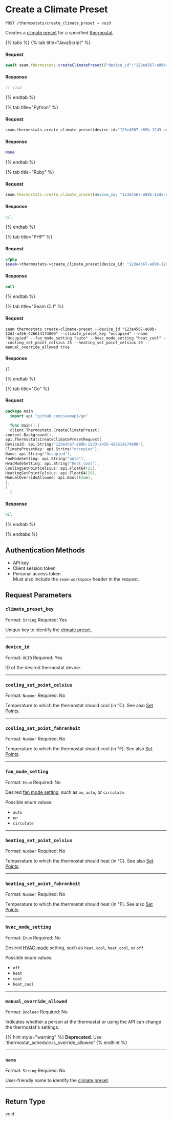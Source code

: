 # Create a Climate Preset

```
POST /thermostats/create_climate_preset ⇒ void
```

Creates a [climate preset](../../capability-guides/thermostats/creating-and-managing-climate-presets/README.md) for a specified [thermostat](https://docs.seam.co/latest/capability-guides/thermostats).

{% tabs %}
{% tab title="JavaScript" %}
#### Request

```javascript
await seam.thermostats.createClimatePreset({"device_id":"123e4567-e89b-12d3-a456-426614174000","climate_preset_key":"occupied","name":"Occupied","fan_mode_setting":"auto","hvac_mode_setting":"heat_cool","cooling_set_point_celsius":25,"heating_set_point_celsius":20,"manual_override_allowed":true})
```

#### Response

```javascript
// void
```
{% endtab %}

{% tab title="Python" %}
#### Request

```python
seam.thermostats.create_climate_preset(device_id="123e4567-e89b-12d3-a456-426614174000", climate_preset_key="occupied", name="Occupied", fan_mode_setting="auto", hvac_mode_setting="heat_cool", cooling_set_point_celsius=25, heating_set_point_celsius=20, manual_override_allowed=true)
```

#### Response

```python
None
```
{% endtab %}

{% tab title="Ruby" %}
#### Request

```ruby
seam.thermostats.create_climate_preset(device_id: "123e4567-e89b-12d3-a456-426614174000", climate_preset_key: "occupied", name: "Occupied", fan_mode_setting: "auto", hvac_mode_setting: "heat_cool", cooling_set_point_celsius: 25, heating_set_point_celsius: 20, manual_override_allowed: true)
```

#### Response

```ruby
nil
```
{% endtab %}

{% tab title="PHP" %}
#### Request

```php
<?php
$seam->thermostats->create_climate_preset(device_id: "123e4567-e89b-12d3-a456-426614174000",climate_preset_key: "occupied",name: "Occupied",fan_mode_setting: "auto",hvac_mode_setting: "heat_cool",cooling_set_point_celsius: 25,heating_set_point_celsius: 20,manual_override_allowed: true)
```

#### Response

```php
null
```
{% endtab %}

{% tab title="Seam CLI" %}
#### Request

```seam_cli
seam thermostats create-climate-preset --device_id "123e4567-e89b-12d3-a456-426614174000" --climate_preset_key "occupied" --name "Occupied" --fan_mode_setting "auto" --hvac_mode_setting "heat_cool" --cooling_set_point_celsius 25 --heating_set_point_celsius 20 --manual_override_allowed true
```

#### Response

```seam_cli
{}
```
{% endtab %}

{% tab title="Go" %}
#### Request

```go
package main
  import api "github.com/seamapi/go"

  func main() {
  client.Thermostats.CreateClimatePreset(
context.Background(),
api.ThermostatsCreateClimatePresetRequest{
DeviceId: api.String("123e4567-e89b-12d3-a456-426614174000"),
ClimatePresetKey: api.String("occupied"),
Name: api.String("Occupied"),
FanModeSetting: api.String("auto"),
HvacModeSetting: api.String("heat_cool"),
CoolingSetPointCelsius: api.Float64(25),
HeatingSetPointCelsius: api.Float64(20),
ManualOverrideAllowed: api.Bool(true),
},
)
  }
```

#### Response

```go
nil
```
{% endtab %}

{% endtabs %}

## Authentication Methods

- API key
- Client session token
- Personal access token
  <br>Must also include the `seam-workspace` header in the request.

## Request Parameters

### `climate_preset_key`

Format: `String`
Required: Yes

Unique key to identify the [climate preset](../../capability-guides/thermostats/creating-and-managing-climate-presets/README.md).

***

### `device_id`

Format: `UUID`
Required: Yes

ID of the desired thermostat device.

***

### `cooling_set_point_celsius`

Format: `Number`
Required: No

Temperature to which the thermostat should cool (in °C). See also [Set Points](../../capability-guides/thermostats/understanding-thermostat-concepts/set-points.md).

***

### `cooling_set_point_fahrenheit`

Format: `Number`
Required: No

Temperature to which the thermostat should cool (in °F). See also [Set Points](../../capability-guides/thermostats/understanding-thermostat-concepts/set-points.md).

***

### `fan_mode_setting`

Format: `Enum`
Required: No

Desired [fan mode setting](https://docs.seam.co/latest/capability-guides/thermostats/configure-current-climate-settings#fan-mode-settings), such as `on`, `auto`, or `circulate`.

Possible enum values:
- `auto`
- `on`
- `circulate`

***

### `heating_set_point_celsius`

Format: `Number`
Required: No

Temperature to which the thermostat should heat (in °C). See also [Set Points](../../capability-guides/thermostats/understanding-thermostat-concepts/set-points.md).

***

### `heating_set_point_fahrenheit`

Format: `Number`
Required: No

Temperature to which the thermostat should heat (in °F). See also [Set Points](../../capability-guides/thermostats/understanding-thermostat-concepts/set-points.md).

***

### `hvac_mode_setting`

Format: `Enum`
Required: No

Desired [HVAC mode](../../capability-guides/thermostats/understanding-thermostat-concepts/hvac-mode.md) setting, such as `heat`, `cool`, `heat_cool`, or `off`.

Possible enum values:
- `off`
- `heat`
- `cool`
- `heat_cool`

***

### `manual_override_allowed`

Format: `Boolean`
Required: No

Indicates whether a person at the thermostat or using the API can change the thermostat's settings.

{% hint style="warning" %}
**Deprecated**. Use 'thermostat_schedule.is_override_allowed'
{% endhint %}

***

### `name`

Format: `String`
Required: No

User-friendly name to identify the [climate preset](../../capability-guides/thermostats/creating-and-managing-climate-presets/README.md).

***

## Return Type

void

